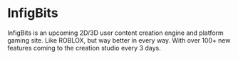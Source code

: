 # InfigBits
InfigBits is an upcoming 2D/3D user content creation engine and platform gaming site. Like ROBLOX, but way better in every way. With over 100+ new features coming to the creation studio every 3 days. 
